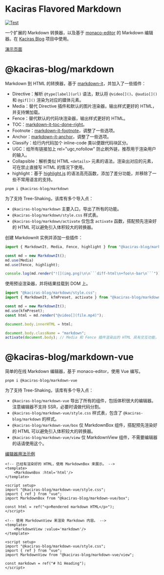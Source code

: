 # Kaciras Flavored Markdown

[![Test](https://github.com/kaciras-blog/markdown/actions/workflows/test.yml/badge.svg)](https://github.com/kaciras-blog/markdown/actions/workflows/test.yml)

一个扩展的 Markdown 转换器，以及基于 [monaco-editor](https://github.com/microsoft/monaco-editor) 的 Markdown 编辑器。在 [Kaciras Blog](https://blog.kaciras.com) 项目中使用。

[演示页面](https://kaciras-blog.github.io/markdown)

# @kaciras-blog/markdown

Markdown 到 HTML 的转换器，基于 [markdown-it](https://github.com/markdown-it/markdown-it)，并加入了一些插件：

* Directive：解析 `@type[label](url)` 语法，默认将 `@video[]()`、`@audio[]()` 和 `@gif[]()` 渲染为对应的媒体元素。
* Media：替代 Directive 插件和默认的图片渲染器，输出样式更好的 HTML，并支持懒加载。
* Fence：替代默认的代码块渲染器，输出样式更好的 HTML。
* TOC：[markdown-it-toc-done-right](https://github.com/nagaozen/markdown-it-toc-done-right)。
* Footnote：[markdown-it-footnote](https://github.com/markdown-it/markdown-it-footnote)，调整了一些选项。
* Anchor：[markdown-it-anchor](https://github.com/valeriangalliat/markdown-it-anchor)，调整了一些选项。
* Classify：给行内代码加个 inline-code 类以便跟代码块区分。
* UGC：给所有链接加上 rel="ugc,nofollow" 防止刷外链，推荐用于渲染用户的输入。
* Collapsible：解析类似 HTML `<details>` 元素的语法，渲染出对应的元素，可在禁止直接写 HTML 的情况下使用。
* highlight：基于 [highlight.js](https://github.com/highlightjs/highlight.js) 的语法高亮函数，添加了差分功能，并移除了一些不常用语言的支持。

```
pnpm i @kaciras-blog/markdown
```

为了支持 Tree-Shaking，该库有多个导入点：

* `@kaciras-blog/markdown` 主要入口，导出了所有的功能。
* `@kaciras-blog/markdown/style.css` 样式表。
* `@kaciras-blog/markdown/activate` 仅包含 `activate` 函数，搭配预先渲染好的 HTML 可以避免引入体积较大的转换器。

创建 MarkdownIt 实例并添加一些插件：

```typescript
import { MarkdownIt, Media, Fence, highlight } from "@kaciras-blog/markdown";

const md = new MarkdownIt();
md.use(Media)
md.use(Fence, highlight);

console.log(md.render("![](img.png)\n\n```diff-html\n+foo\n-bar\n```"));
```

使用预设渲染器，并将结果挂载到 DOM 上。

```typescript
import "@kaciras-blog/markdown/style.css";
import { MarkdownIt, kfmPreset, activate } from "@kaciras-blog/markdown";

const md = new MarkdownIt();
md.use(kfmPreset);
const html = md.render("@video[](file.mp4)");

document.body.innerHTML = html;

document.body.className = "markdown";
activate(document.body); // Media 和 Fence 插件渲染出的 HTML 具有交互功能，需要激活。
```

# @kaciras-blog/markdown-vue

简单的在线 Markdown 编辑器，基于 monaco-editor，使用 Vue 编写。

```
pnpm i @kaciras-blog/markdown-vue
```

为了支持 Tree-Shaking，该库有多个导入点：

* `@kaciras-blog/markdown-vue` 导出了所有的组件，包括体积很大的编辑器。注意编辑器不支持 SSR，必要时请做代码分割。
* `@kaciras-blog/markdown-vue/style.css` 样式表，包含了 `@kaciras-blog/markdown` 的样式。
* `@kaciras-blog/markdown-vue/box` 仅 MarkdownBox 组件，搭配预先渲染好的 HTML 可以避免引入体积较大的转换器。
* `@kaciras-blog/markdown-vue/view` 仅 MarkdownView 组件，不需要编辑器的话请使用这个。

[编辑器用法示例](./vue/demo/App.vue)

```vue
<!-- 已经有渲染好的 HTML，使用 MarkdownBox 来展示。 -->
<template>
    <MarkdownBox :html='html'/>
</template>

<script setup>
import "@kaciras-blog/markdown-vue/style.css";
import { ref } from "vue";
import MarkdownBox from "@kaciras-blog/markdown-vue/box";

const html = ref("<p>Rendered markdown HTML</p>");
</script>
```

```vue
<!-- 使用 MarkdownView 来渲染 Markdown 内容。 -->
<template>
    <MarkdownView :value='markdown'/>
</template>

<script setup>
import "@kaciras-blog/markdown-vue/style.css";
import { ref } from "vue";
import MarkdownView from "@kaciras-blog/markdown-vue/view";

const markdown = ref("# h1 Heading");
</script>
```

